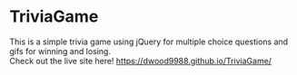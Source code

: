 # TriviaGame
This is a simple trivia game using jQuery for multiple choice questions and gifs for winning and losing.
<br>
Check out the live site here! 
https://dwood9988.github.io/TriviaGame/
